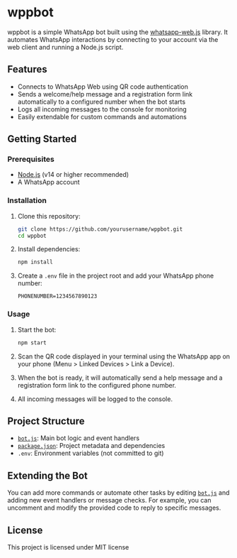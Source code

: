 # wppbot

wppbot is a simple WhatsApp bot built using the [whatsapp-web.js](https://wwebjs.dev/) library. It automates WhatsApp interactions by connecting to your account via the web client and running a Node.js script.

## Features

- Connects to WhatsApp Web using QR code authentication
- Sends a welcome/help message and a registration form link automatically to a configured number when the bot starts
- Logs all incoming messages to the console for monitoring
- Easily extendable for custom commands and automations

## Getting Started

### Prerequisites

- [Node.js](https://nodejs.org/) (v14 or higher recommended)
- A WhatsApp account

### Installation

1. Clone this repository:
    ```sh
    git clone https://github.com/yourusername/wppbot.git
    cd wppbot
    ```

2. Install dependencies:
    ```sh
    npm install
    ```

3. Create a `.env` file in the project root and add your WhatsApp phone number:
    ```
    PHONENUMBER=1234567890123
    ```

### Usage
 
1. Start the bot:
    ```sh
    npm start
    ```

2. Scan the QR code displayed in your terminal using the WhatsApp app on your phone (Menu > Linked Devices > Link a Device).

3. When the bot is ready, it will automatically send a help message and a registration form link to the configured phone number.

4. All incoming messages will be logged to the console.

## Project Structure

- [`bot.js`](bot.js): Main bot logic and event handlers
- [`package.json`](package.json): Project metadata and dependencies
- `.env`: Environment variables (not committed to git)

## Extending the Bot

You can add more commands or automate other tasks by editing [`bot.js`](bot.js) and adding new event handlers or message checks. For example, you can uncomment and modify the provided code to reply to specific messages.

## License

This project is licensed under MIT license
